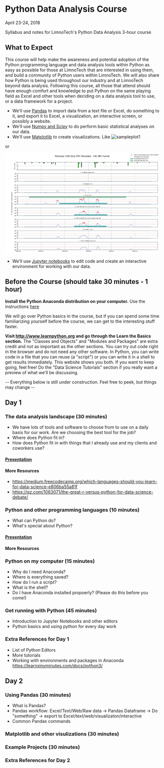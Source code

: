 # Python Data Analysis Course
April 23-24, 2018

Syllabus and notes for LimnoTech's Python Data Analysis 3-hour course


## What to Expect
This course will help make the awareness and potential adoption of the Python programming language and data analysis tools within Python as easy as possible for those at LimnoTech that are interested in using them, and build a community of Python users within LimnoTech. We will also share how Python is being used throughout our industry and at LimnoTech beyond data analysis. Following this course, all those that attend should have enough comfort and knowledge to put Python on the same playing field as Excel and other tools when deciding on a data analysis tool to use, or a data framework for a project.

- We'll use [Pandas](https://pandas.pydata.org/) to import data from a text file or Excel, do something to it, and export it to Excel, a visualization, an interactive screen, or possibly a website.
- We'll use [Numpy and Scipy](https://www.scipy.org/index.html) to do perform basic statistical analyses on our data.
- We'll use [Matplotlib](https://matplotlib.org/tutorials/introductory/sample_plots.html) to create visualizations. Like 
![sampleplot1](https://matplotlib.org/_images/sphx_glr_xkcd_001.png)

or

 ![Potomac Water Quality](/TS_cs_a_DEM_01.png)
- We'll use [Jupyter notebooks](https://hub.mybinder.org/user/ipython-ipython-in-depth-jahkkd3y/notebooks/examples/Notebook/Notebook%20Basics.ipynb) to edit code and create an interactive environment for working with our data.


## Before the Course (should take 30 minutes - 1 hour)

**Install the Python Anaconda distribution on your computer.** Use the instructions [here](AnacondaInstall.md)

We will go over Python basics in the course, but if you can spend some time familiarizing yourself before the course, we can get to the interesting stuff faster.

**Visit http://www.learnpython.org and go through the Learn the Basics section.** The "Classes and Objects" and "Modules and Packages" are extra credit and not as important as the other sections. You can try out code right in the browser and do not need any other software. In Python, you can write code in a file that you can reuse (a "script") or you can write it in a shell to get results immediately. This website shows you both. If you want to keep going, feel free! Do the "Data Science Tutorials" section if you really want a preview of what we'll be discussing.

-- Everything below is still under construction. Feel free to peek, but things may change --

## Day 1

### The data analysis landscape (30 minutes)

- We have lots of tools and software to choose from to use on a daily basis for our work. Are we choosing the best tool for the job?
- Where does Python fit in?
- How does Python fit in with things that I already use and my clients and coworkers use?

#### [Presentation](https://gitpitch.com/LimnoTech/Python-Data-Analysis-Course/master?p=Day1/DataAnalysisLandscape)

#### More Resources
- <https://medium.freecodecamp.org/which-languages-should-you-learn-for-data-science-e806ba55a81f>
- <https://qz.com/1063071/the-great-r-versus-python-for-data-science-debate/>

### Python and other programming languages (10 minutes)
- What can Python do?
- What's special about Python?

#### [Presentation](https://gitpitch.com/LimnoTech/Python-Data-Analysis-Course/master?p=Day1/Programming)

#### More Resources

### Python on my computer (15 minutes)
- Why do I need Anaconda?
- Where is everything saved?
- How do I run a script?
- What is the shell?
- Do I have Anaconda installed propoerly? (Please do this before you come!)

### Get running with Python (45 minutes) 
- Introduction to Jupyter Notebooks and other editors
- Python basics and using python for every day work

### Extra References for Day 1
- List of Python Editors
- More tutorials
- Working with environments and packages in Anaconda
https://learnxinyminutes.com/docs/python3/

## Day 2

### Using Pandas (30 minutes)
- What is Pandas?
- Pandas workflow: Excel/Text/Web/Raw data -> Pandas Dataframe -> Do "something" -> export to Excel/text/web/visualizaton/interactive
- Common Pandas commands

### Matplotlib and other visulizations (30 minutes)

### Example Projects (30 minutes)

### Extra References for Day 2
